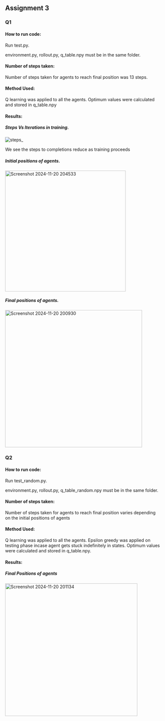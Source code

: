 ## Assignment 3
### Q1
#### How to run code:
Run test.py. 

environment.py, rollout.py, q_table.npy must be in the same folder.

#### Number of steps taken:
Number of steps taken for agents to reach final position was 13 steps.

#### Method Used:
Q learning was applied to all the agents. Optimum values were calculated and stored in q_table.npy

#### Results:
##### Steps Vs Iterations in training.
![steps_](https://github.com/user-attachments/assets/b28cd39e-7582-4264-b3f8-a34f40e0c062)


We see the steps to completions reduce as training proceeds

##### Initial positions of agents.
<img width="390" alt="Screenshot 2024-11-20 204533" src="https://github.com/user-attachments/assets/184ec542-917d-4bb7-8047-5f06513adf40">


##### Final positions of agents.
<img width="443" alt="Screenshot 2024-11-20 200930" src="https://github.com/user-attachments/assets/20ea2ad7-ba78-4c38-b7b9-5f3bee79aeaa">



### Q2
#### How to run code:
Run test_random.py. 

environment.py, rollout.py, q_table_random.npy must be in the same folder.

#### Number of steps taken:
Number of steps taken for agents to reach final position varies depending on the initial positions of agents

#### Method Used:
Q learning was applied to all the agents. Epsilon greedy was applied on testing phase incase agent gets stuck indefinitely in states. Optimum values were calculated and stored in q_table.npy.

#### Results:
##### Final Positions of agents
<img width="428" alt="Screenshot 2024-11-20 201134" src="https://github.com/user-attachments/assets/0f5e212e-1598-4cb1-b227-6711edb2fbb9">



